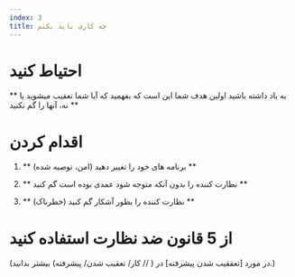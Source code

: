 ```yaml
---
index: 3
title: چه کاری باید بکنم
---
```

# احتیاط کنید

** به یاد داشته باشید اولین هدف شما این است که بفهمید که آیا شما تعقیب میشوید یا نه، آنها را گم نکنید **

# اقدام کردن

1.  ** برنامه های خود را تغییر دهید (امن، توصیه شده) **


2.  ** نظارت کننده را بدون آنکه متوجه شود عمدی بوده است گم کنید **


3.  ** نظارت کننده را بطور آشکار گم کنید (خطرناک)  **

# از 5 قانون ضد نظارت استفاده کنید

(در مورد [تعققیب شدن پیشرفته] در ( // کار/ تعقیب شدن/ پیشرفته) بیشتر بدانید.)